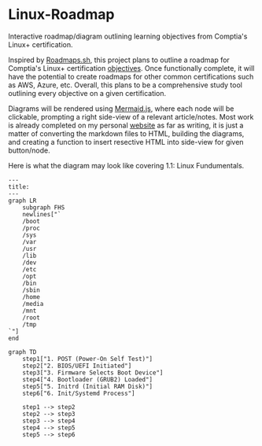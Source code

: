 # Linux-Roadmap
Interactive roadmap/diagram outlining learning objectives from Comptia's Linux+ certification.

Inspired by [Roadmaps.sh](https://roadmap.sh/frontend), this project plans to outline a roadmap for Comptia's Linux+ certification [objectives](https://partners.comptia.org/docs/default-source/resources/comptia-linux-xk0-005-exam-objectives-(1-0)). Once functionally complete, it will have the potential to create roadmaps for other common certifications such as AWS, Azure, etc. Overall, this plans to be a comprehensive study tool outlining every objective on a given certification. 

Diagrams will be rendered using [Mermaid.js](https://mermaid.js.org/), where each node will be clickable, prompting a right side-view of a relevant article/notes. Most work is already completed on my personal [website](https://joebulfer.com/Linux/Linux%2B/1.+0+System+Management/1.1+Linux+Fundumentals) as far as writing, it is just a matter of converting the markdown files to HTML, building the diagrams, and creating a function to insert resective HTML into side-view for given button/node.

Here is what the diagram may look like covering 1.1: Linux Fundumentals.

```mermaid
---
title: 
---
graph LR
	subgraph FHS
    newlines["`
    /boot
    /proc
    /sys
	/var
	/usr
	/lib
	/dev
	/etc
	/opt
	/bin
	/sbin
	/home
	/media
	/mnt
	/root
	/tmp
`"]
end
```

```mermaid
graph TD
    step1["1. POST (Power-On Self Test)"]
    step2["2. BIOS/UEFI Initiated"]
    step3["3. Firmware Selects Boot Device"]
    step4["4. Bootloader (GRUB2) Loaded"]
    step5["5. Initrd (Initial RAM Disk)"]
    step6["6. Init/Systemd Process"]

    step1 --> step2
    step2 --> step3
    step3 --> step4
    step4 --> step5
    step5 --> step6
```
